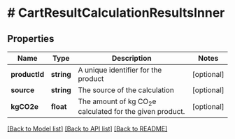 # # CartResultCalculationResultsInner

## Properties

Name | Type | Description | Notes
------------ | ------------- | ------------- | -------------
**productId** | **string** | A unique identifier for the product | [optional]
**source** | **string** | The source of the calculation | [optional]
**kgCO2e** | **float** | The amount of kg CO<sub>2</sub>e calculated for the given product. | [optional]

[[Back to Model list]](../../README.md#models) [[Back to API list]](../../README.md#endpoints) [[Back to README]](../../README.md)
